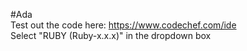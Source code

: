 #Ada  
Test out the code here: https://www.codechef.com/ide  
Select "RUBY (Ruby-x.x.x)" in the dropdown box  
